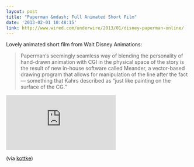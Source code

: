 ```yaml
---
layout: post
title: "Paperman &mdash; Full Animated Short Film"
date: '2013-02-01 10:48:15'
link: http://www.wired.com/underwire/2013/01/disney-paperman-online/
---
```


Lovely animated short film from Walt Disney Animations:

> Paperman‘s seemingly seamless way of blending the personality of hand-drawn animation with CGI in the physical space of the story is the result of new in-house software called Meander, a vector-based drawing program that allows for manipulation of the line after the fact — something that Kahrs described as “just like painting on the surface of the CG.”

<div class="video-wrapper" style="max-width:640px"><div class="video">
<iframe src="http://www.youtube.com/embed/aTLySbGoMX0" frameborder="0" allowfullscreen></iframe>
</div></div>

(via [kottke](http://kottke.org/13/01/paperman))